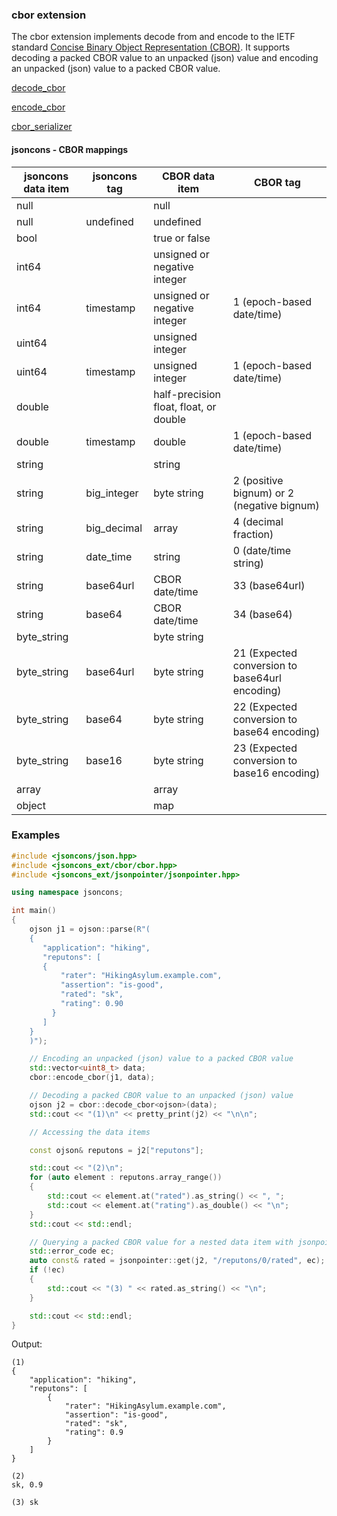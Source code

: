 ### cbor extension

The cbor extension implements decode from and encode to the IETF standard [Concise Binary Object Representation (CBOR)](http://cbor.io/).
It supports decoding a packed CBOR value to an unpacked (json) value and
encoding an unpacked (json) value to a packed CBOR value.

[decode_cbor](decode_cbor.md)

[encode_cbor](encode_cbor.md)

[cbor_serializer](cbor_serializer.md)

#### jsoncons - CBOR mappings

jsoncons data item|jsoncons tag|CBOR data item|CBOR tag
--------------|------------------|---------------|--------
null          |                  | null |&#160;
null          | undefined        | undefined |&#160;
bool          |                  | true or false |&#160;
int64         |                  | unsigned or negative integer |&#160;
int64         | timestamp        | unsigned or negative integer | 1 (epoch-based date/time)
uint64        |                  | unsigned integer |&#160;
uint64        | timestamp        | unsigned integer | 1 (epoch-based date/time)
double        |                  | half-precision float, float, or double |&#160;
double        | timestamp        | double | 1 (epoch-based date/time)
string        |                  | string |&#160;
string        | big_integer      | byte string | 2 (positive bignum) or 2 (negative bignum)  
string        | big_decimal      | array | 4 (decimal fraction)
string        | date_time        | string | 0 (date/time string) 
string        | base64url        | CBOR date/time | 33 (base64url)
string        | base64           | CBOR date/time | 34 (base64)
byte_string   |                  | byte string |&#160;
byte_string   | base64url        | byte string | 21 (Expected conversion to base64url encoding)
byte_string   | base64           | byte string | 22 (Expected conversion to base64 encoding)
byte_string   | base16           | byte string | 23 (Expected conversion to base16 encoding)
array         |                  | array |&#160;
object        |                  | map |&#160;

### Examples

```c++
#include <jsoncons/json.hpp>
#include <jsoncons_ext/cbor/cbor.hpp>
#include <jsoncons_ext/jsonpointer/jsonpointer.hpp>

using namespace jsoncons;

int main()
{
    ojson j1 = ojson::parse(R"(
    {
       "application": "hiking",
       "reputons": [
       {
           "rater": "HikingAsylum.example.com",
           "assertion": "is-good",
           "rated": "sk",
           "rating": 0.90
         }
       ]
    }
    )");

    // Encoding an unpacked (json) value to a packed CBOR value
    std::vector<uint8_t> data;
    cbor::encode_cbor(j1, data);

    // Decoding a packed CBOR value to an unpacked (json) value
    ojson j2 = cbor::decode_cbor<ojson>(data);
    std::cout << "(1)\n" << pretty_print(j2) << "\n\n";

    // Accessing the data items 

    const ojson& reputons = j2["reputons"];

    std::cout << "(2)\n";
    for (auto element : reputons.array_range())
    {
        std::cout << element.at("rated").as_string() << ", ";
        std::cout << element.at("rating").as_double() << "\n";
    }
    std::cout << std::endl;

    // Querying a packed CBOR value for a nested data item with jsonpointer
    std::error_code ec;
    auto const& rated = jsonpointer::get(j2, "/reputons/0/rated", ec);
    if (!ec)
    {
        std::cout << "(3) " << rated.as_string() << "\n";
    }

    std::cout << std::endl;
}
```
Output:
```
(1)
{
    "application": "hiking",
    "reputons": [
        {
            "rater": "HikingAsylum.example.com",
            "assertion": "is-good",
            "rated": "sk",
            "rating": 0.9
        }
    ]
}

(2)
sk, 0.9

(3) sk
```

